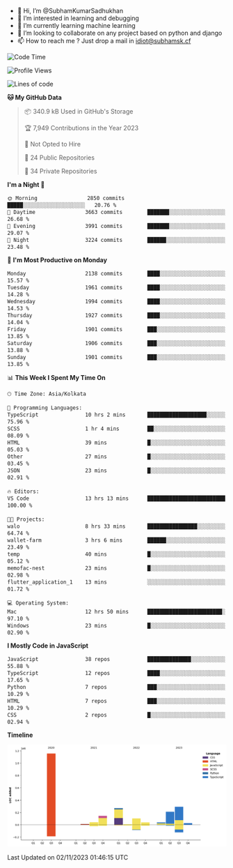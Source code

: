- 👋 Hi, I’m @SubhamKumarSadhukhan
- 👀 I’m interested in learning and debugging
- 🌱 I’m currently learning machine learning
- 💞️ I’m looking to collaborate on any project based on python and django
- 📫 How to reach me ?
      Just drop a mail in idiot@subhamsk.cf

<!---
SubhamKumarSadhukhan/SubhamKumarSadhukhan is a ✨ special ✨ repository because its `README.md` (this file) appears on your GitHub profile.
You can click the Preview link to take a look at your changes.
--->


<!--START_SECTION:waka-->
![Code Time](http://img.shields.io/badge/Code%20Time-1%2C612%20hrs%204%20mins-blue)

![Profile Views](http://img.shields.io/badge/Profile%20Views-2-blue)

![Lines of code](https://img.shields.io/badge/From%20Hello%20World%20I%27ve%20Written-2.3%20million%20lines%20of%20code-blue)

**🐱 My GitHub Data** 

> 📦 340.9 kB Used in GitHub's Storage 
 > 
> 🏆 7,949 Contributions in the Year 2023
 > 
> 🚫 Not Opted to Hire
 > 
> 📜 24 Public Repositories 
 > 
> 🔑 34 Private Repositories 
 > 
**I'm a Night 🦉** 

```text
🌞 Morning                2850 commits        █████░░░░░░░░░░░░░░░░░░░░   20.76 % 
🌆 Daytime                3663 commits        ███████░░░░░░░░░░░░░░░░░░   26.68 % 
🌃 Evening                3991 commits        ███████░░░░░░░░░░░░░░░░░░   29.07 % 
🌙 Night                  3224 commits        ██████░░░░░░░░░░░░░░░░░░░   23.48 % 
```
📅 **I'm Most Productive on Monday** 

```text
Monday                   2138 commits        ████░░░░░░░░░░░░░░░░░░░░░   15.57 % 
Tuesday                  1961 commits        ████░░░░░░░░░░░░░░░░░░░░░   14.28 % 
Wednesday                1994 commits        ████░░░░░░░░░░░░░░░░░░░░░   14.53 % 
Thursday                 1927 commits        ████░░░░░░░░░░░░░░░░░░░░░   14.04 % 
Friday                   1901 commits        ███░░░░░░░░░░░░░░░░░░░░░░   13.85 % 
Saturday                 1906 commits        ███░░░░░░░░░░░░░░░░░░░░░░   13.88 % 
Sunday                   1901 commits        ███░░░░░░░░░░░░░░░░░░░░░░   13.85 % 
```


📊 **This Week I Spent My Time On** 

```text
🕑︎ Time Zone: Asia/Kolkata

💬 Programming Languages: 
TypeScript               10 hrs 2 mins       ███████████████████░░░░░░   75.96 % 
SCSS                     1 hr 4 mins         ██░░░░░░░░░░░░░░░░░░░░░░░   08.09 % 
HTML                     39 mins             █░░░░░░░░░░░░░░░░░░░░░░░░   05.03 % 
Other                    27 mins             █░░░░░░░░░░░░░░░░░░░░░░░░   03.45 % 
JSON                     23 mins             █░░░░░░░░░░░░░░░░░░░░░░░░   02.91 % 

🔥 Editors: 
VS Code                  13 hrs 13 mins      █████████████████████████   100.00 % 

🐱‍💻 Projects: 
walo                     8 hrs 33 mins       ████████████████░░░░░░░░░   64.74 % 
wallet-farm              3 hrs 6 mins        ██████░░░░░░░░░░░░░░░░░░░   23.49 % 
temp                     40 mins             █░░░░░░░░░░░░░░░░░░░░░░░░   05.12 % 
memofac-nest             23 mins             █░░░░░░░░░░░░░░░░░░░░░░░░   02.98 % 
flutter_application_1    13 mins             ░░░░░░░░░░░░░░░░░░░░░░░░░   01.72 % 

💻 Operating System: 
Mac                      12 hrs 50 mins      ████████████████████████░   97.10 % 
Windows                  23 mins             █░░░░░░░░░░░░░░░░░░░░░░░░   02.90 % 
```

**I Mostly Code in JavaScript** 

```text
JavaScript               38 repos            ██████████████░░░░░░░░░░░   55.88 % 
TypeScript               12 repos            ████░░░░░░░░░░░░░░░░░░░░░   17.65 % 
Python                   7 repos             ███░░░░░░░░░░░░░░░░░░░░░░   10.29 % 
HTML                     7 repos             ███░░░░░░░░░░░░░░░░░░░░░░   10.29 % 
CSS                      2 repos             █░░░░░░░░░░░░░░░░░░░░░░░░   02.94 % 
```



**Timeline**

![Lines of Code chart](https://raw.githubusercontent.com/SubhamKumarSadhukhan/SubhamKumarSadhukhan/main/assets/bar_graph.png)


 Last Updated on 02/11/2023 01:46:15 UTC
<!--END_SECTION:waka-->
